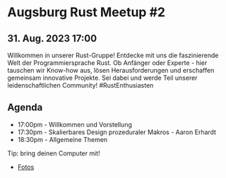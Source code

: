 # Augsburg Rust Meetup #2
## 31. Aug. 2023 17:00

Willkommen in unserer Rust-Gruppe! Entdecke mit uns die faszinierende Welt der Programmiersprache Rust. Ob Anfänger oder Experte - hier tauschen wir Know-how aus, lösen Herausforderungen und erschaffen gemeinsam innovative Projekte. Sei dabei und werde Teil unserer leidenschaftlichen Community! #RustEnthusiasten

## Agenda
- 17:00pm - Willkommen und Vorstellung
- 17:30pm - Skalierbares Design prozeduraler Makros - Aaron Erhardt
- 18:30pm - Allgemeine Themen

Tip: bring deinen Computer mit!

 - [Fotos](./MeetupFotos2.md)